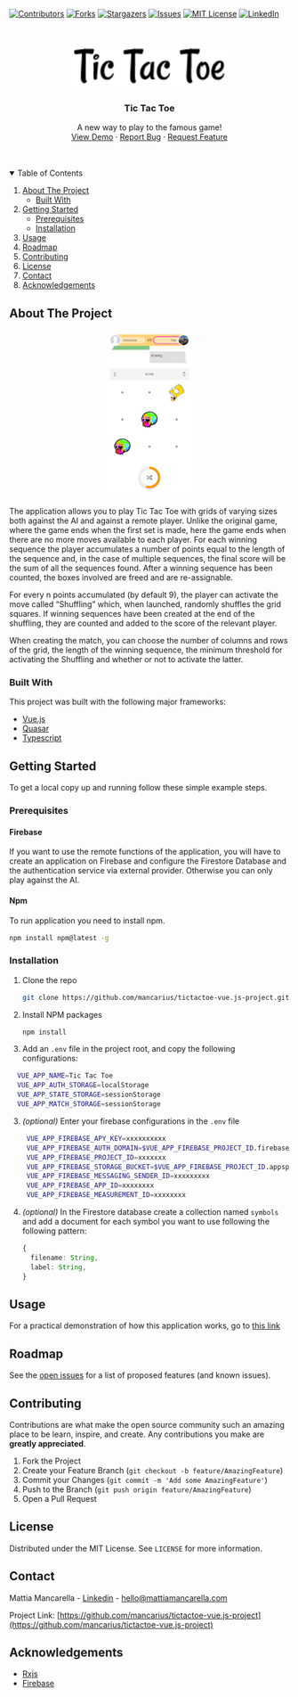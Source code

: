 <!--
*** Thanks for checking out the Best-README-Template. If you have a suggestion
*** that would make this better, please fork the repo and create a pull request
*** or simply open an issue with the tag "enhancement".
*** Thanks again! Now go create something AMAZING! :D
-->



<!-- PROJECT SHIELDS -->
<!--
*** I'm using markdown "reference style" links for readability.
*** Reference links are enclosed in brackets [ ] instead of parentheses ( ).
*** See the bottom of this document for the declaration of the reference variables
*** for contributors-url, forks-url, etc. This is an optional, concise syntax you may use.
*** https://www.markdownguide.org/basic-syntax/#reference-style-links
-->
[![Contributors][contributors-shield]][contributors-url]
[![Forks][forks-shield]][forks-url]
[![Stargazers][stars-shield]][stars-url]
[![Issues][issues-shield]][issues-url]
[![MIT License][license-shield]][license-url]
[![LinkedIn][linkedin-shield]][linkedin-url]



<!-- PROJECT LOGO -->
<br />
<p align="center">
  <a href="https://github.com/othneildrew/Best-README-Template">
    <img src="images/logo.png" alt="Logo"  height="80">
  </a>

  <h3 align="center">Tic Tac Toe</h3>

  <p align="center">
    A new way to play to the famous game!
    <br />
    <a href="https://www.mattiamancarella.com/works/vue/tic-tac-toe">View Demo</a>
    ·
    <a href="https://github.com/mancarius/tictactoe-vue.js-project/issues">Report Bug</a>
    ·
    <a href="https://github.com/mancarius/tictactoe-vue.js-project/issues">Request Feature</a>
  </p>
</p>
<br />
<br />


<!-- TABLE OF CONTENTS -->
<details open="open">
  <summary>Table of Contents</summary>
  <ol>
    <li>
      <a href="#about-the-project">About The Project</a>
      <ul>
        <li><a href="#built-with">Built With</a></li>
      </ul>
    </li>
    <li>
      <a href="#getting-started">Getting Started</a>
      <ul>
        <li><a href="#prerequisites">Prerequisites</a></li>
        <li><a href="#installation">Installation</a></li>
      </ul>
    </li>
    <li><a href="#usage">Usage</a></li>
    <li><a href="#roadmap">Roadmap</a></li>
    <li><a href="#contributing">Contributing</a></li>
    <li><a href="#license">License</a></li>
    <li><a href="#contact">Contact</a></li>
    <li><a href="#acknowledgements">Acknowledgements</a></li>
  </ol>
</details>



<!-- ABOUT THE PROJECT -->
## About The Project

<p align="center">
    <img src="images\screenshot.png" alt="Logo"  height="300">
</p>

The application allows you to play Tic Tac Toe with grids of varying sizes both against the AI ​​and against a remote player.
Unlike the original game, where the game ends when the first set is made, here the game ends when there are no more moves available to each player. For each winning sequence the player accumulates a number of points equal to the length of the sequence and, in the case of multiple sequences, the final score will be the sum of all the sequences found. After a winning sequence has been counted, the boxes involved are freed and are re-assignable.

For every n points accumulated (by default 9), the player can activate the move called “Shuffling” which, when launched, randomly shuffles the grid squares. If winning sequences have been created at the end of the shuffling, they are counted and added to the score of the relevant player.

When creating the match, you can choose the number of columns and rows of the grid, the length of the winning sequence, the minimum threshold for activating the Shuffling and whether or not to activate the latter.

### Built With

This project was built with the following major frameworks:
* [Vue.js](https://www.vuejs.org)
* [Quasar](https://www.quasar.dev)
* [Typescript](https://www.typescriptlang.org/)



<!-- GETTING STARTED -->
## Getting Started

To get a local copy up and running follow these simple example steps.

### Prerequisites

#### Firebase
If you want to use the remote functions of the application, you will have to create an application on Firebase and configure the Firestore Database and the authentication service via external provider. Otherwise you can only play against the AI.

#### Npm
To run application you need to install npm.
  ```sh
  npm install npm@latest -g
  ```

### Installation

1. Clone the repo
   ```sh
   git clone https://github.com/mancarius/tictactoe-vue.js-project.git
   ```
2. Install NPM packages
   ```sh
   npm install
   ```
3. Add an `.env` file in the project root, and copy the following configurations:
  ```sh
    VUE_APP_NAME=Tic Tac Toe
    VUE_APP_AUTH_STORAGE=localStorage
    VUE_APP_STATE_STORAGE=sessionStorage
    VUE_APP_MATCH_STORAGE=sessionStorage
  ```
3. _(optional)_ Enter your firebase configurations in the `.env` file
   ```sh
    VUE_APP_FIREBASE_APY_KEY=xxxxxxxxxx
    VUE_APP_FIREBASE_AUTH_DOMAIN=$VUE_APP_FIREBASE_PROJECT_ID.firebaseapp.com
    VUE_APP_FIREBASE_PROJECT_ID=xxxxxxx
    VUE_APP_FIREBASE_STORAGE_BUCKET=$VUE_APP_FIREBASE_PROJECT_ID.appspot.com
    VUE_APP_FIREBASE_MESSAGING_SENDER_ID=xxxxxxxxx
    VUE_APP_FIREBASE_APP_ID=xxxxxxxx
    VUE_APP_FIREBASE_MEASUREMENT_ID=xxxxxxxx
   ```
4. _(optional)_ In the Firestore database create a collection named `symbols` and add a document for each symbol you want to use following the following pattern:
    ```Typescript
    {
      filename: String,
      label: String,
    }
    ```


<!-- USAGE EXAMPLES -->
## Usage

For a practical demonstration of how this application works, go to [this link](https://www.mattiamancarella.com/works/vue/tic-tac-toe)



<!-- ROADMAP -->
## Roadmap

See the [open issues](https://github.com/othneildrew/Best-README-Template/issues) for a list of proposed features (and known issues).



<!-- CONTRIBUTING -->
## Contributing

Contributions are what make the open source community such an amazing place to be learn, inspire, and create. Any contributions you make are **greatly appreciated**.

1. Fork the Project
2. Create your Feature Branch (`git checkout -b feature/AmazingFeature`)
3. Commit your Changes (`git commit -m 'Add some AmazingFeature'`)
4. Push to the Branch (`git push origin feature/AmazingFeature`)
5. Open a Pull Request



<!-- LICENSE -->
## License

Distributed under the MIT License. See `LICENSE` for more information.



<!-- CONTACT -->
## Contact

Mattia Mancarella - [Linkedin](https://www.linkedin.com/in/mattia-mancarella) - hello@mattiamancarella.com

Project Link: [https://github.com/mancarius/tictactoe-vue.js-project](https://github.com/mancarius/tictactoe-vue.js-project)



<!-- ACKNOWLEDGEMENTS -->
## Acknowledgements
* [Rxjs](https://rxjs.dev)
* [Firebase](https://firebase.google.com/)





<!-- MARKDOWN LINKS & IMAGES -->
<!-- https://www.markdownguide.org/basic-syntax/#reference-style-links -->
[contributors-shield]: https://img.shields.io/github/contributors/mancarius/tictactoe-vue.js-project.svg?style=for-the-badge
[contributors-url]: https://github.com/mancarius/tictactoe-vue.js-project/graphs/contributors
[forks-shield]: https://img.shields.io/github/forks/mancarius/tictactoe-vue.js-project.svg?style=for-the-badge
[forks-url]: https://github.com/mancarius/tictactoe-vue.js-project/network/members
[stars-shield]: https://img.shields.io/github/stars/mancarius/tictactoe-vue.js-project.svg?style=for-the-badge
[stars-url]: https://github.com/mancarius/tictactoe-vue.js-project/stargazers
[issues-shield]: https://img.shields.io/github/issues/mancarius/tictactoe-vue.js-project.svg?style=for-the-badge
[issues-url]: https://github.com/mancarius/tictactoe-vue.js-project/issues
[license-shield]: https://img.shields.io/github/license/mancarius/tictactoe-vue.js-project.svg?style=for-the-badge
[license-url]: https://github.com/mancarius/tictactoe-vue.js-project/blob/master/LICENSE.txt
[linkedin-shield]: https://img.shields.io/badge/-LinkedIn-black.svg?style=for-the-badge&logo=linkedin&colorB=555
[linkedin-url]: https://linkedin.com/in/mattia-mancarella
[product-screenshot]: images/screenshot.png
